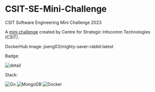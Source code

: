 # CSIT-SE-Mini-Challenge
CSIT Software Engineering Mini Challenge 2023

A [mini challenge](https://www.csit.gov.sg/events/csit-mini-challenge) created by Centre for Strategic Infocomm Technologies (CSIT).

DockerHub image: joeng03/mighty-saver-rabbit:latest

Badge: 

![detail](https://file.go.gov.sg/csit-se-challenge-2023-dbadge.png)


Stack: 

![Go](https://img.shields.io/badge/go-%2300ADD8.svg?style=for-the-badge&logo=go&logoColor=white)
![MongoDB](https://img.shields.io/badge/MongoDB-%234ea94b.svg?style=for-the-badge&logo=mongodb&logoColor=white)
![Docker](https://img.shields.io/badge/docker-%230db7ed.svg?style=for-the-badge&logo=docker&logoColor=white)
